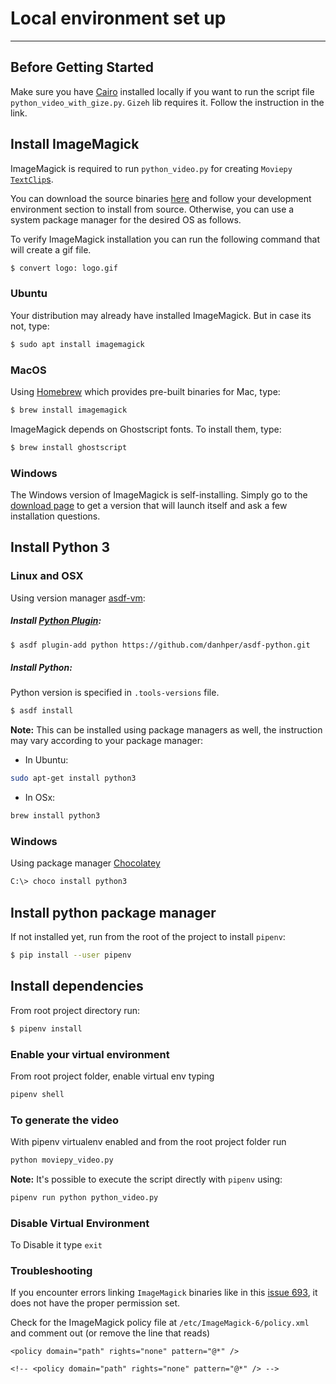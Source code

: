 # Local environment set up

---

## Before Getting Started

Make sure you have
[Cairo](https://pycairo.readthedocs.io/en/latest/getting_started.html) installed
locally if you want to run the script file `python_video_with_gize.py`. `Gizeh` lib requires it. Follow the instruction in the link.


## Install ImageMagick

ImageMagick is required to run `python_video.py` for creating `Moviepy` [`TextClip`s](https://moviepy-tburrows13.readthedocs.io/en/improve-docs/ref/VideoClip/TextClip.html#textclip).

You can download the source binaries [here](https://imagemagick.org/script/download.php) and follow your development environment section to install from source. Otherwise, you can use a system package manager for the desired OS as follows.

To verify ImageMagick installation you can run the following command that will create a gif file.
```bash
$ convert logo: logo.gif
```

### Ubuntu
Your distribution may already have installed ImageMagick. But in case its not, type:
```bash
$ sudo apt install imagemagick
```

### MacOS
Using [Homebrew](https://brew.sh/) which provides pre-built binaries for Mac, type:
```bash
$ brew install imagemagick
```
ImageMagick depends on Ghostscript fonts. To install them, type:
```bash
$ brew install ghostscript
```

### Windows
The Windows version of ImageMagick is self-installing. Simply go to the [download page](https://imagemagick.org/script/download.php) to get a version that will launch itself and ask a few installation questions.

## Install Python 3

### Linux and OSX

Using version manager [asdf-vm](https://asdf-vm.com/#/core-manage-asdf-vm?id=install-asdf-vm):

##### Install [Python Plugin](https://github.com/danhper/asdf-python):

```bash
$ asdf plugin-add python https://github.com/danhper/asdf-python.git
```

##### Install Python:

Python version is specified in `.tools-versions` file.

```bash
$ asdf install
```

**Note:** This can be installed using package managers as well, the instruction
may vary according to your package manager:

- In Ubuntu:

```bash
sudo apt-get install python3
```

- In OSx:

```bash
brew install python3
```

### Windows

Using package manager [Chocolatey](https://chocolatey.org/)

```bash
C:\> choco install python3
```

## Install python package manager

If not installed yet, run from the root of the project to install `pipenv`:

```bash
$ pip install --user pipenv
```
## Install dependencies

From root project directory run:

```bash
$ pipenv install
```

### Enable your virtual environment

From root project folder, enable virtual env typing

```bash
pipenv shell
```

### To generate the video

With pipenv virtualenv enabled and from the root project folder run

```bash
python moviepy_video.py
```

**Note:** It's possible to execute the script directly with `pipenv` using:

```bash
pipenv run python python_video.py
```

### Disable Virtual Environment

To Disable it type `exit`

### Troubleshooting

If you encounter errors linking `ImageMagick` binaries like in this [issue 693](https://github.com/Zulko/moviepy/issues/693), it does not have the proper permission set.

Check for the ImageMagick policy file at
`/etc/ImageMagick-6/policy.xml` and comment out (or remove the line that reads)

```
<policy domain="path" rights="none" pattern="@*" />
```
```
<!-- <policy domain="path" rights="none" pattern="@*" /> -->
```